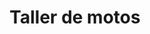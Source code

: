 ---
title: "Taller de motos"
url: /comuna-3-manrique/taller-de-motos/
shop: reparación de automóviles
---